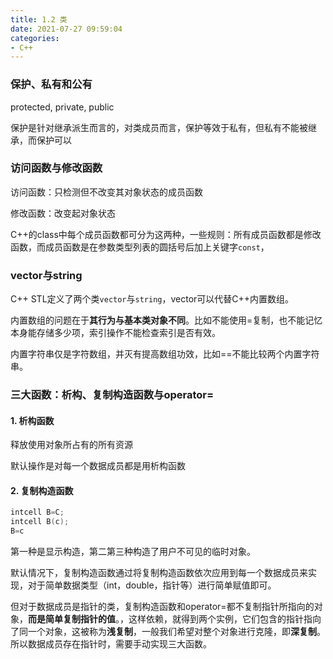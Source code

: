 ```yaml
---
title: 1.2 类
date: 2021-07-27 09:59:04
categories:
- C++
---
```

### 保护、私有和公有

protected, private, public

保护是针对继承派生而言的，对类成员而言，保护等效于私有，但私有不能被继承，而保护可以

### 访问函数与修改函数

访问函数：只检测但不改变其对象状态的成员函数

修改函数：改变起对象状态

C++的class中每个成员函数都可分为这两种，一些规则：所有成员函数都是修改函数，而成员函数是在参数类型列表的圆括号后加上关键字`const`，

### vector与string

C++ STL定义了两个类`vector`与`string`，vector可以代替C++内置数组。

内置数组的问题在于**其行为与基本类对象不同**。比如不能使用=复制，也不能记忆本身能存储多少项，索引操作不能检查索引是否有效。

内置字符串仅是字符数组，并灭有提高数组功效，比如==不能比较两个内置字符串。

### 三大函数：析构、复制构造函数与operator=

#### 1. 析构函数

释放使用对象所占有的所有资源

默认操作是对每一个数据成员都是用析构函数

#### 2. 复制构造函数

```C++
intcell B=C;
intcell B(c);
B=c
```

第一种是显示构造，第二第三种构造了用户不可见的临时对象。

默认情况下，复制构造函数通过将复制构造函数依次应用到每一个数据成员来实现，对于简单数据类型（int，double，指针等）进行简单赋值即可。

但对于数据成员是指针的类，复制构造函数和operator=都不复制指针所指向的对象，**而是简单复制指针的值**。，这样依赖，就得到两个实例，它们包含的指针指向了同一个对象，这被称为**浅复制**，一般我们希望对整个对象进行克隆，即**深复制**。所以数据成员存在指针时，需要手动实现三大函数。

